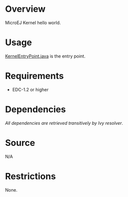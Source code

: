 <!--
   Markdown
   
   Copyright 2018 IS2T. All rights reserved.
   For demonstration purpose only.
   IS2T PROPRIETARY. Use is subject to license terms.
-->

# Overview
MicroEJ Kernel hello world.

# Usage
[KernelEntryPoint.java](src\main\java\com\microej\KernelEntryPoint.java) is the entry point.


# Requirements
  - EDC-1.2 or higher

# Dependencies
_All dependencies are retrieved transitively by Ivy resolver_.

# Source
N/A

# Restrictions
None.